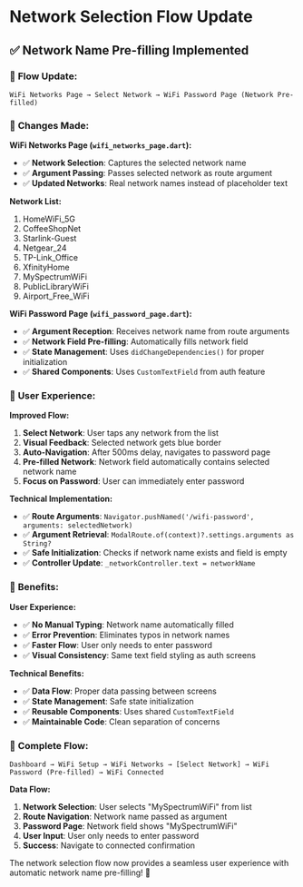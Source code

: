 # Network Selection Flow Update

## ✅ **Network Name Pre-filling Implemented**

### 🎯 **Flow Update:**

```
WiFi Networks Page → Select Network → WiFi Password Page (Network Pre-filled)
```

### 🔧 **Changes Made:**

**WiFi Networks Page (`wifi_networks_page.dart`):**
- ✅ **Network Selection**: Captures the selected network name
- ✅ **Argument Passing**: Passes selected network as route argument
- ✅ **Updated Networks**: Real network names instead of placeholder text

**Network List:**
1. HomeWiFi_5G
2. CoffeeShopNet
3. Starlink-Guest
4. Netgear_24
5. TP-Link_Office
6. XfinityHome
7. MySpectrumWiFi
8. PublicLibraryWiFi
9. Airport_Free_WiFi

**WiFi Password Page (`wifi_password_page.dart`):**
- ✅ **Argument Reception**: Receives network name from route arguments
- ✅ **Network Field Pre-filling**: Automatically fills network field
- ✅ **State Management**: Uses `didChangeDependencies()` for proper initialization
- ✅ **Shared Components**: Uses `CustomTextField` from auth feature

### 📱 **User Experience:**

**Improved Flow:**
1. **Select Network**: User taps any network from the list
2. **Visual Feedback**: Selected network gets blue border
3. **Auto-Navigation**: After 500ms delay, navigates to password page
4. **Pre-filled Network**: Network field automatically contains selected network name
5. **Focus on Password**: User can immediately enter password

**Technical Implementation:**
- ✅ **Route Arguments**: `Navigator.pushNamed('/wifi-password', arguments: selectedNetwork)`
- ✅ **Argument Retrieval**: `ModalRoute.of(context)?.settings.arguments as String?`
- ✅ **Safe Initialization**: Checks if network name exists and field is empty
- ✅ **Controller Update**: `_networkController.text = networkName`

### 🎨 **Benefits:**

**User Experience:**
- ✅ **No Manual Typing**: Network name automatically filled
- ✅ **Error Prevention**: Eliminates typos in network names
- ✅ **Faster Flow**: User only needs to enter password
- ✅ **Visual Consistency**: Same text field styling as auth screens

**Technical Benefits:**
- ✅ **Data Flow**: Proper data passing between screens
- ✅ **State Management**: Safe state initialization
- ✅ **Reusable Components**: Uses shared `CustomTextField`
- ✅ **Maintainable Code**: Clean separation of concerns

### 🚀 **Complete Flow:**

```
Dashboard → WiFi Setup → WiFi Networks → [Select Network] → WiFi Password (Pre-filled) → WiFi Connected
```

**Data Flow:**
1. **Network Selection**: User selects "MySpectrumWiFi" from list
2. **Route Navigation**: Network name passed as argument
3. **Password Page**: Network field shows "MySpectrumWiFi"
4. **User Input**: User only needs to enter password
5. **Success**: Navigate to connected confirmation

The network selection flow now provides a seamless user experience with automatic network name pre-filling! 🎉